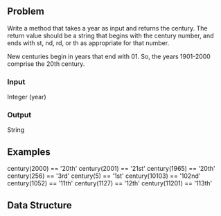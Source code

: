 ## Problem

Write a method that takes a year as input and returns the century. The return
value should be a string that begins with the century number, and ends with st,
nd, rd, or th as appropriate for that number.

New centuries begin in years that end with 01. So, the years 1901-2000 comprise
the 20th century.

### Input

Integer (year)

### Output

String

## Examples

century(2000) == '20th'
century(2001) == '21st'
century(1965) == '20th'
century(256) == '3rd'
century(5) == '1st'
century(10103) == '102nd'
century(1052) == '11th'
century(1127) == '12th'
century(11201) == '113th'

## Data Structure


